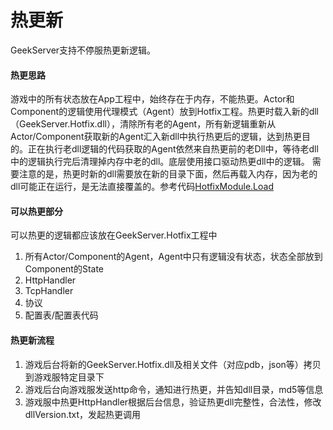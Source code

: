 # 热更新
GeekServer支持不停服热更新逻辑。
#### 热更思路
游戏中的所有状态放在App工程中，始终存在于内存，不能热更。Actor和Component的逻辑使用代理模式（Agent）放到Hotfix工程。热更时载入新的dll（GeekServer.Hotfix.dll），清除所有老的Agent，所有新逻辑重新从Actor/Component获取新的Agent汇入新dll中执行热更后的逻辑，达到热更目的。正在执行老dll逻辑的代码获取的Agent依然来自热更前的老Dll中，等待老dll中的逻辑执行完后清理掉内存中老的dll。底层使用接口驱动热更dll中的逻辑。
需要注意的是，热更时新的dll需要放在新的目录下面，然后再载入内存，因为老的dll可能正在运行，是无法直接覆盖的。参考代码[HotfixModule.Load](https://github.com/leeveel/GeekServer/GeekServer.Core/Hotfix/HotfixModule.cs)
#### 可以热更部分
可以热更的逻辑都应该放在GeekServer.Hotfix工程中
1. 所有Actor/Component的Agent，Agent中只有逻辑没有状态，状态全部放到Component的State
2. HttpHandler
3. TcpHandler
4. 协议
5. 配置表/配置表代码

#### 热更新流程
1. 游戏后台将新的GeekServer.Hotfix.dll及相关文件（对应pdb，json等）拷贝到游戏服特定目录下
2. 游戏后台向游戏服发送http命令，通知进行热更，并告知dll目录，md5等信息
3. 游戏服中热更HttpHandler根据后台信息，验证热更dll完整性，合法性，修改dllVersion.txt，发起热更调用